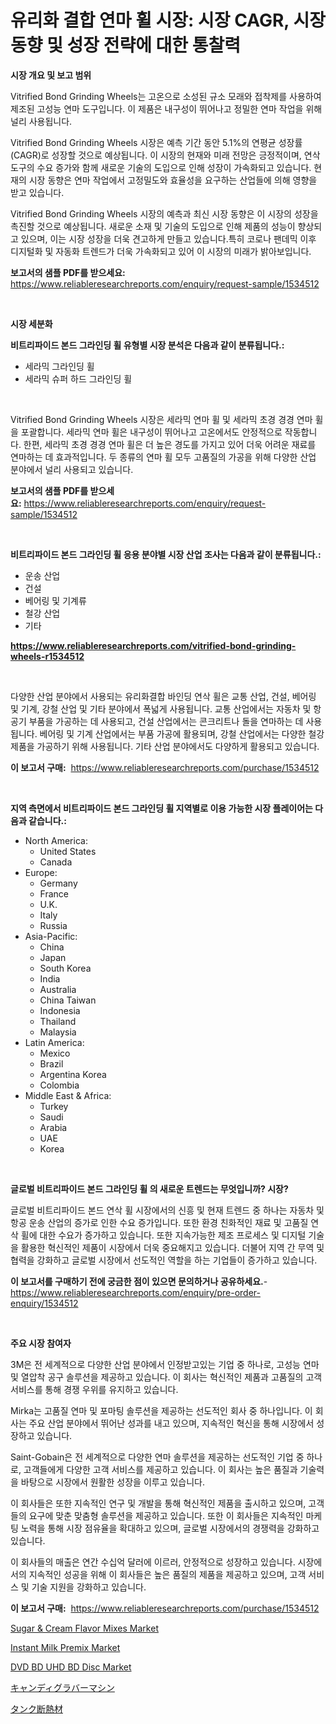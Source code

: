 <p><h1>유리화 결합 연마 휠 시장: 시장 CAGR, 시장 동향 및 성장 전략에 대한 통찰력</h1></p><p><strong>시장 개요 및 보고 범위</strong></p>
<p><p>Vitrified Bond Grinding Wheels는 고온으로 소성된 규소 모래와 접착제를 사용하여 제조된 고성능 연마 도구입니다. 이 제품은 내구성이 뛰어나고 정밀한 연마 작업을 위해 널리 사용됩니다.</p><p>Vitrified Bond Grinding Wheels 시장은 예측 기간 동안 5.1%의 연평균 성장률(CAGR)로 성장할 것으로 예상됩니다. 이 시장의 현재와 미래 전망은 긍정적이며, 연삭 도구의 수요 증가와 함께 새로운 기술의 도입으로 인해 성장이 가속화되고 있습니다. 현재의 시장 동향은 연마 작업에서 고정밀도와 효율성을 요구하는 산업들에 의해 영향을 받고 있습니다.</p><p>Vitrified Bond Grinding Wheels 시장의 예측과 최신 시장 동향은 이 시장의 성장을 촉진할 것으로 예상됩니다. 새로운 소재 및 기술의 도입으로 인해 제품의 성능이 향상되고 있으며, 이는 시장 성장을 더욱 견고하게 만들고 있습니다.특히 코로나 팬데믹 이후 디지털화 및 자동화 트렌드가 더욱 가속화되고 있어 이 시장의 미래가 밝아보입니다.</p></p>
<p><strong>보고서의 샘플 PDF를 받으세요:</strong> <a href="https://www.reliableresearchreports.com/enquiry/request-sample/1534512">https://www.reliableresearchreports.com/enquiry/request-sample/1534512</a></p>
<p>&nbsp;</p>
<p><strong>시장 세분화</strong></p>
<p><strong>비트리파이드 본드 그라인딩 휠 유형별 시장 분석은 다음과 같이 분류됩니다.:</strong></p>
<p><ul><li>세라믹 그라인딩 휠</li><li>세라믹 슈퍼 하드 그라인딩 휠</li></ul></p>
<p>&nbsp;</p>
<p><p>Vitrified Bond Grinding Wheels 시장은 세라믹 연마 휠 및 세라믹 초경 경경 연마 휠을 포괄합니다. 세라믹 연마 휠은 내구성이 뛰어나고 고온에서도 안정적으로 작동합니다. 한편, 세라믹 초경 경경 연마 휠은 더 높은 경도를 가지고 있어 더욱 어려운 재료를 연마하는 데 효과적입니다. 두 종류의 연마 휠 모두 고품질의 가공을 위해 다양한 산업 분야에서 널리 사용되고 있습니다.</p></p>
<p><strong>보고서의 샘플 PDF를 받으세요:</strong>&nbsp;<a href="https://www.reliableresearchreports.com/enquiry/request-sample/1534512">https://www.reliableresearchreports.com/enquiry/request-sample/1534512</a></p>
<p>&nbsp;</p>
<p><strong> 비트리파이드 본드 그라인딩 휠 응용 분야별 시장 산업 조사는 다음과 같이 분류됩니다.:</strong></p>
<p><ul><li>운송 산업</li><li>건설</li><li>베어링 및 기계류</li><li>철강 산업</li><li>기타</li></ul></p>
<p><strong><a href="https://www.reliableresearchreports.com/vitrified-bond-grinding-wheels-r1534512">https://www.reliableresearchreports.com/vitrified-bond-grinding-wheels-r1534512</a></strong></p>
<p>&nbsp;</p>
<p><p>다양한 산업 분야에서 사용되는 유리화결합 바인딩 연삭 휠은 교통 산업, 건설, 베어링 및 기계, 강철 산업 및 기타 분야에서 폭넓게 사용됩니다. 교통 산업에서는 자동차 및 항공기 부품을 가공하는 데 사용되고, 건설 산업에서는 콘크리트나 돌을 연마하는 데 사용됩니다. 베어링 및 기계 산업에서는 부품 가공에 활용되며, 강철 산업에서는 다양한 철강 제품을 가공하기 위해 사용됩니다. 기타 산업 분야에서도 다양하게 활용되고 있습니다.</p></p>
<p><strong>이 보고서 구매:</strong>&nbsp; <a href="https://www.reliableresearchreports.com/purchase/1534512">https://www.reliableresearchreports.com/purchase/1534512</a></p>
<p>&nbsp;</p>
<p><strong>지역 측면에서 비트리파이드 본드 그라인딩 휠 지역별로 이용 가능한 시장 플레이어는 다음과 같습니다.:</strong></p>
<p><ul>
    <li>
        North America:
        <ul>
            <li>United States</li>
            <li>Canada</li>
        </ul>
    </li>
    <li>
        Europe:
        <ul>
            <li>Germany</li>
            <li>France</li>
            <li>U.K.</li>
            <li>Italy</li>
            <li>Russia</li>
        </ul>
    </li>
    <li>
        Asia-Pacific:
        <ul>
            <li>China</li>
            <li>Japan</li>
            <li>South Korea</li>
            <li>India</li>
            <li>Australia</li>
            <li>China Taiwan</li>
            <li>Indonesia</li>
            <li>Thailand</li>
            <li>Malaysia</li>
        </ul>
    </li>
    <li>
        Latin America:
        <ul>
            <li>Mexico</li>
            <li>Brazil</li>
            <li>Argentina Korea</li>
            <li>Colombia</li>
        </ul>
    </li>
    <li>
        Middle East & Africa:
        <ul>
            <li>Turkey</li>
            <li>Saudi</li>
            <li>Arabia</li>
            <li>UAE</li>
            <li>Korea</li>
        </ul>
    </li>
    </ul></p>
<p>&nbsp;</p>
<p><strong>글로벌 비트리파이드 본드 그라인딩 휠 의 새로운 트렌드는 무엇입니까? 시장?</strong></p>
<p><p>글로벌 비트리파이드 본드 연삭 휠 시장에서의 신흥 및 현재 트렌드 중 하나는 자동차 및 항공 운송 산업의 증가로 인한 수요 증가입니다. 또한 환경 친화적인 재료 및 고품질 연삭 휠에 대한 수요가 증가하고 있습니다. 또한 지속가능한 제조 프로세스 및 디지털 기술을 활용한 혁신적인 제품이 시장에서 더욱 중요해지고 있습니다. 더불어 지역 간 무역 및 협력을 강화하고 글로벌 시장에서 선도적인 역할을 하는 기업들이 증가하고 있습니다.</p></p>
<p><strong>이 보고서를 구매하기 전에 궁금한 점이 있으면 문의하거나 공유하세요.</strong>- <a href="https://www.reliableresearchreports.com/enquiry/pre-order-enquiry/1534512">https://www.reliableresearchreports.com/enquiry/pre-order-enquiry/1534512</a></p>
<p>&nbsp;</p>
<p><strong>주요 시장 참여자</strong></p>
<p><p>3M은 전 세계적으로 다양한 산업 분야에서 인정받고있는 기업 중 하나로, 고성능 연마 및 열압착 공구 솔루션을 제공하고 있습니다. 이 회사는 혁신적인 제품과 고품질의 고객 서비스를 통해 경쟁 우위를 유지하고 있습니다. </p><p>Mirka는 고품질 연마 및 포마팅 솔루션을 제공하는 선도적인 회사 중 하나입니다. 이 회사는 주요 산업 분야에서 뛰어난 성과를 내고 있으며, 지속적인 혁신을 통해 시장에서 성장하고 있습니다. </p><p>Saint-Gobain은 전 세계적으로 다양한 연마 솔루션을 제공하는 선도적인 기업 중 하나로, 고객들에게 다양한 고객 서비스를 제공하고 있습니다. 이 회사는 높은 품질과 기술력을 바탕으로 시장에서 원활한 성장을 이루고 있습니다.</p><p>이 회사들은 또한 지속적인 연구 및 개발을 통해 혁신적인 제품을 출시하고 있으며, 고객들의 요구에 맞춘 맞춤형 솔루션을 제공하고 있습니다. 또한 이 회사들은 지속적인 마케팅 노력을 통해 시장 점유율을 확대하고 있으며, 글로벌 시장에서의 경쟁력을 강화하고 있습니다. </p><p>이 회사들의 매출은 연간 수십억 달러에 이르러, 안정적으로 성장하고 있습니다. 시장에서의 지속적인 성공을 위해 이 회사들은 높은 품질의 제품을 제공하고 있으며, 고객 서비스 및 기술 지원을 강화하고 있습니다.</p></p>
<p><strong>이 보고서 구매:</strong>&nbsp;&nbsp;<a href="https://www.reliableresearchreports.com/purchase/1534512">https://www.reliableresearchreports.com/purchase/1534512</a></p>
<p><p><a href="https://github.com/moyahfrancoestellec51j635wcx/Market-Research-Report-List-2/blob/main/sugar-cream-flavor-mixes-market.md">Sugar & Cream Flavor Mixes Market</a></p><p><a href="https://github.com/suaretopek9/Market-Research-Report-List-2/blob/main/instant-milk-premix-market.md">Instant Milk Premix Market</a></p><p><a href="https://www.linkedin.com/pulse/insights-dvd-bd-uhd-disc-market-size-analysing-share-u5rne?trackingId=q3U%2FvICgWfMzl196vSTfnA%3D%3D">DVD BD UHD BD Disc Market</a></p><p><a href="https://medium.com/@dixiegrimes2023/%E3%82%AD%E3%83%A3%E3%83%B3%E3%83%87%E3%82%A3%E3%82%B0%E3%83%A9%E3%83%90%E3%83%BC%E3%83%9E%E3%82%B7%E3%83%B3%E5%B8%82%E5%A0%B4-%E5%B8%82%E5%A0%B4cagr-%E5%B8%82%E5%A0%B4%E5%8B%95%E5%90%91-%E3%81%8A%E3%82%88%E3%81%B3%E6%88%90%E9%95%B7%E6%88%A6%E7%95%A5%E3%81%AB%E9%96%A2%E3%81%99%E3%82%8B%E6%B4%9E%E5%AF%9F-a84553bed86c">キャンディグラバーマシン</a></p><p><a href="https://github.com/lily-u-genius/Market-Research-Report-List-1/blob/main/224429819750.md">タンク断熱材</a></p></p>